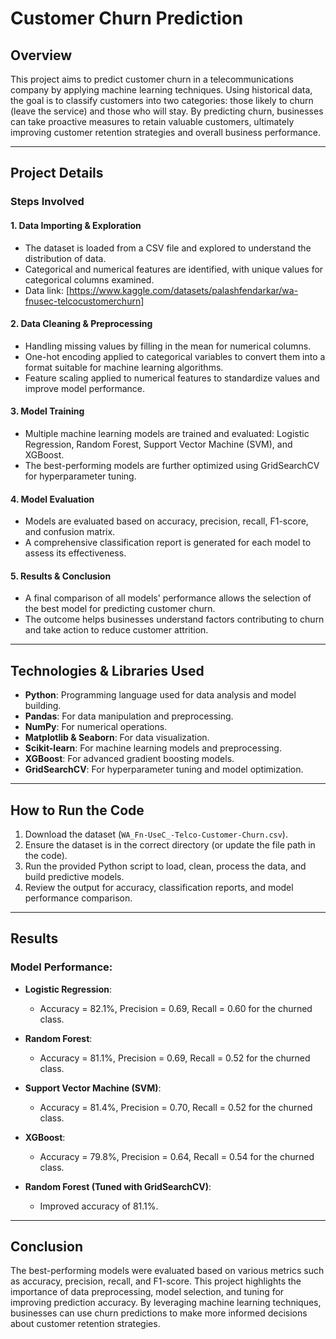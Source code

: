 # Customer Churn Prediction

## Overview
This project aims to predict customer churn in a telecommunications company by applying machine learning techniques. Using historical data, the goal is to classify customers into two categories: those likely to churn (leave the service) and those who will stay. By predicting churn, businesses can take proactive measures to retain valuable customers, ultimately improving customer retention strategies and overall business performance.

---

## Project Details

### Steps Involved

#### 1. **Data Importing & Exploration**
- The dataset is loaded from a CSV file and explored to understand the distribution of data.
- Categorical and numerical features are identified, with unique values for categorical columns examined.
- Data link: [https://www.kaggle.com/datasets/palashfendarkar/wa-fnusec-telcocustomerchurn]

#### 2. **Data Cleaning & Preprocessing**
- Handling missing values by filling in the mean for numerical columns.
- One-hot encoding applied to categorical variables to convert them into a format suitable for machine learning algorithms.
- Feature scaling applied to numerical features to standardize values and improve model performance.

#### 3. **Model Training**
- Multiple machine learning models are trained and evaluated: Logistic Regression, Random Forest, Support Vector Machine (SVM), and XGBoost.
- The best-performing models are further optimized using GridSearchCV for hyperparameter tuning.

#### 4. **Model Evaluation**
- Models are evaluated based on accuracy, precision, recall, F1-score, and confusion matrix.
- A comprehensive classification report is generated for each model to assess its effectiveness.

#### 5. **Results & Conclusion**
- A final comparison of all models' performance allows the selection of the best model for predicting customer churn.
- The outcome helps businesses understand factors contributing to churn and take action to reduce customer attrition.

---

## Technologies & Libraries Used
- **Python**: Programming language used for data analysis and model building.
- **Pandas**: For data manipulation and preprocessing.
- **NumPy**: For numerical operations.
- **Matplotlib & Seaborn**: For data visualization.
- **Scikit-learn**: For machine learning models and preprocessing.
- **XGBoost**: For advanced gradient boosting models.
- **GridSearchCV**: For hyperparameter tuning and model optimization.

---

## How to Run the Code

1. Download the dataset (`WA_Fn-UseC_-Telco-Customer-Churn.csv`).
2. Ensure the dataset is in the correct directory (or update the file path in the code).
3. Run the provided Python script to load, clean, process the data, and build predictive models.
4. Review the output for accuracy, classification reports, and model performance comparison.

---

## Results

### Model Performance:

- **Logistic Regression**: 
    - Accuracy = 82.1%, Precision = 0.69, Recall = 0.60 for the churned class.
  
- **Random Forest**: 
    - Accuracy = 81.1%, Precision = 0.69, Recall = 0.52 for the churned class.
  
- **Support Vector Machine (SVM)**: 
    - Accuracy = 81.4%, Precision = 0.70, Recall = 0.52 for the churned class.
  
- **XGBoost**: 
    - Accuracy = 79.8%, Precision = 0.64, Recall = 0.54 for the churned class.
  
- **Random Forest (Tuned with GridSearchCV)**: 
    - Improved accuracy of 81.1%.

---

## Conclusion
The best-performing models were evaluated based on various metrics such as accuracy, precision, recall, and F1-score. This project highlights the importance of data preprocessing, model selection, and tuning for improving prediction accuracy. By leveraging machine learning techniques, businesses can use churn predictions to make more informed decisions about customer retention strategies.
